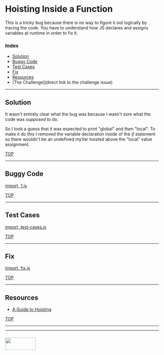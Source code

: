 # Hoisting Inside a Function

This is a tricky bug because there is no way to figure it out logically by tracing the code.  You have to understand how JS declares and assigns variables at runtime in order to fix it.

### Index
* [Solution](#solution)
* [Buggy Code](#buggy-code)
* [Test Cases](#test-cases)
* [Fix](#fix)
* [Resources](#resources)
* [The Challenge](direct link to the challenge issue)

___

## Solution

It wasn't entirely clear what the bug was because I wasn't sure what the code was _supposed to_ do. 

So I took a guess that it was expected to print "global" and then "local".  To make it do this I removed the variable declaration inside of the _if_ statement so there wouldn't be an undefined myVar hoisted above the "local" value assignment.

[TOP](#hoisting-inside-a-function)
___

## Buggy Code

[import, 1.js](./bug.js)

[TOP](#hoisting-inside-a-function)

___

## Test Cases

[import, test-cases.js](./test-cases.js)

[TOP](#hoisting-inside-a-function)

___

## Fix


[import, fix.js](./fix.js)

[TOP](#hoisting-inside-a-function)

___


## Resources

* [A Guide to Hoisting](https://medium.freecodecamp.org/what-is-variable-hoisting-differentiating-between-var-let-and-const-in-es6-f1a70bb43d)

[TOP](#resources)

___
___
### <a href="http://elewa.education/blog" target="_blank"><img src="https://user-images.githubusercontent.com/18554853/34921062-506450ae-f97d-11e7-875f-6feeb26ad72d.png" width="100" height="40"/></a>